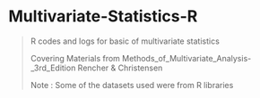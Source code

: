 # Multivariate-Statistics-R
> R codes and logs for basic of multivariate statistics
> 
> Covering Materials from Methods_of_Multivariate_Analysis-_3rd_Edition Rencher & Christensen
> 
> Note : Some of the datasets used were from R libraries
